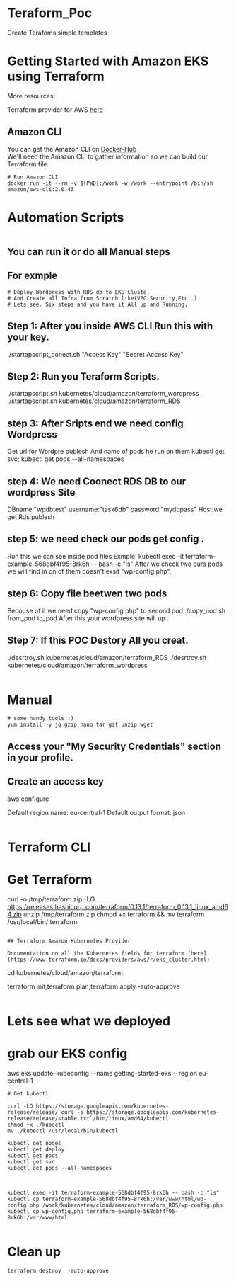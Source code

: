 # Teraform_Poc
Create Terafoms simple templates  
# Getting Started with Amazon EKS using Terraform

More resources:

Terraform provider for AWS [here](https://www.terraform.io/docs/providers/aws/index.html) <br/>

## Amazon CLI

You can get the Amazon CLI on [Docker-Hub](https://hub.docker.com/r/amazon/aws-cli) <br/>
We'll need the Amazon CLI to gather information so we can build our Terraform file.

```
# Run Amazon CLI
docker run -it --rm -v ${PWD}:/work -w /work --entrypoint /bin/sh amazon/aws-cli:2.0.43

```
# Automation Scripts
```
```
## You can run it or do all Manual steps
## For exmple
```
# Deploy Wordpress with RDS db to EKS Cluste.
# And Create all Infra from Scratch like(VPC,Security,Etc..).
# Lets see. Six steps and you have it All up and Running.
```
## Step 1: After you inside AWS CLI Run this with your key.

./startapscript_conect.sh "Access Key"   "Secret Access Key"
## Step 2: Run you Teraform Scripts.

./startapscript.sh  kubernetes/cloud/amazon/terraform_wordpress 
./startapscript.sh  kubernetes/cloud/amazon/terraform_RDS
 
## step 3: After Sripts end we need config Wordpress
   Get url for Wordpre publesh And name of pods he run on them
   kubectl get svc; kubectl get pods --all-namespaces
## step 4: We need Coonect RDS DB to our wordpress Site
  DBname:"wpdbtest"
  username:"task6db"
  password:"mydbpass"
  Host:we get Rds publesh
## step 5: we need check our pods get config .
  Run this we can see inside pod files 
  Exmple:
  kubectl exec -it terraform-example-568dbf4f95-8rk6h -- bash -c "ls"
   After we check two ours pods we will find in on of them doesn't exsit "wp-config.php".
## step 6: Copy file beetwen two pods 
  Becouse of it  we need copy "wp-config.php" to second pod
  ./copy_nod.sh from_pod  to_pod
  After this your wordpress site will up .    
## Step 7: If this POC Destory All you creat.

./desrtroy.sh  kubernetes/cloud/amazon/terraform_RDS
./desrtroy.sh  kubernetes/cloud/amazon/terraform_wordpress
```
```

# Manual 
```
# some handy tools :)
yum install -y jq gzip nano tar git unzip wget

```
## Access your "My Security Credentials" section in your profile. 
## Create an access key

aws configure

Default region name: eu-central-1
Default output format: json
```
```
# Terraform CLI 
# Get Terraform

curl -o /tmp/terraform.zip -LO https://releases.hashicorp.com/terraform/0.13.1/terraform_0.13.1_linux_amd64.zip
unzip /tmp/terraform.zip
chmod +x terraform && mv terraform /usr/local/bin/
terraform
```

## Terraform Amazon Kubernetes Provider 

Documentation on all the Kubernetes fields for terraform [here](https://www.terraform.io/docs/providers/aws/r/eks_cluster.html)

```
cd kubernetes/cloud/amazon/terraform

terraform init;terraform plan;terraform apply -auto-approve

```
```
# Lets see what we deployed

# grab our EKS config
aws eks update-kubeconfig --name getting-started-eks --region eu-central-1
```
# Get kubectl

curl -LO https://storage.googleapis.com/kubernetes-release/release/`curl -s https://storage.googleapis.com/kubernetes-release/release/stable.txt`/bin/linux/amd64/kubectl
chmod +x ./kubectl
mv ./kubectl /usr/local/bin/kubectl

kubectl get nodes
kubectl get deploy
kubectl get pods
kubectl get svc
kubectl get pods --all-namespaces 



kubectl exec -it terraform-example-568dbf4f95-8rk6h -- bash -c "ls"
kubectl cp terraform-example-568dbf4f95-8rk6h:/var/www/html/wp-config.php /work/kubernetes/cloud/amazon/terraform_RDS/wp-config.php
kubectl cp wp-config.php terraform-example-568dbf4f95-8rk6h:/var/www/html


```

# Clean up 

```
terraform destroy  -auto-approve
```
